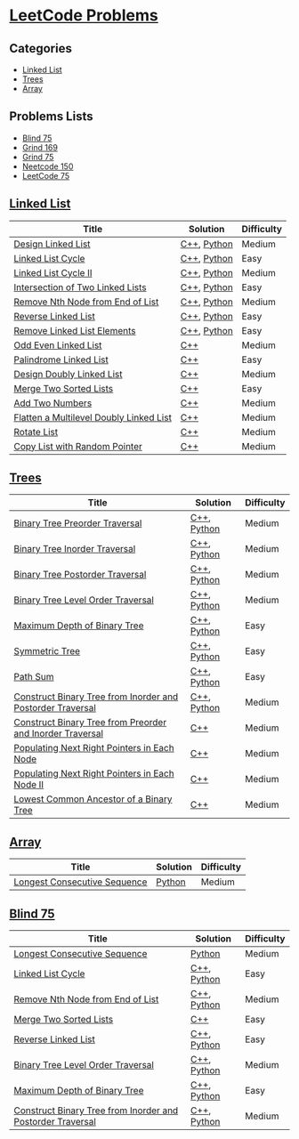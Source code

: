 # [LeetCode Problems](https://leetcode.com/problemset/all/)

## Categories
* [Linked List](https://github.com/shahzaibqazi/Coding-Problems/tree/main/LeetCode#linked-list)
* [Trees](https://github.com/shahzaibqazi/Coding-Problems/tree/main/LeetCode#trees)
* [Array](https://github.com/shahzaibqazi/Coding-Problems/tree/main/LeetCode#array)

## Problems Lists
* [Blind 75](https://github.com/shahzaibqazi/Coding-Problems/tree/main/LeetCode#blind-75)
* [Grind 169](https://leetcode.com/problem-list/rabvlt31/)
* [Grind 75](https://leetcode.com/problem-list/rab78cw1/)
* [Neetcode 150](https://leetcode.com/list/rr2ss0g5)
* [LeetCode 75](https://leetcode.com/studyplan/leetcode-75/)

## [Linked List](https://leetcode.com/explore/learn/card/linked-list/)

| Title | Solution | Difficulty |
| --- | --- | --- |
| [Design Linked List](https://leetcode.com/problems/design-linked-list/) | [C++](./C++/linkedlist-design.cpp), [Python](./Python/linkedlist-design.py) | Medium |
| [Linked List Cycle](https://leetcode.com/problems/linked-list-cycle/) | [C++](./C++/linkedlist-cycle.cpp), [Python](./Python/linkedlist-cycle.py) | Easy |
| [Linked List Cycle II](https://leetcode.com/problems/linked-list-cycle-ii) | [C++](./C++/linkedlist-cycle-ii.cpp), [Python](./Python/linkedlist-cycle-ii.py) | Medium |
| [Intersection of Two Linked Lists](https://leetcode.com/problems/intersection-of-two-linked-lists) | [C++](./C++/linkedlist-intersection-of-two-linked-lists.cpp), [Python](./Python/linkedlist-intersection-of-two-linked-lists.py) | Easy |
| [Remove Nth Node from End of List](https://leetcode.com/problems/remove-nth-node-from-end-of-list) | [C++](./C++/linkedlist-remove-nth-node.cpp), [Python](./Python/linkedlist-remove-nth-node-from-end-of-list.py) | Medium |
| [Reverse Linked List](https://leetcode.com/problems/reverse-linked-list) | [C++](./C++/linkedlist-reverse.cpp), [Python](./Python/linkedlist-reverse-linked-list.py) | Easy |
| [Remove Linked List Elements](https://leetcode.com/problems/remove-linked-list-elements) | [C++](./C++/linkedlist-remove-elements.cpp), [Python](./Python/linked-list-remove-linked-list-elements.py) | Easy |
| [Odd Even Linked List](https://leetcode.com/problems/odd-even-linked-list) | [C++](./C++/linkedlist-odd-even.cpp) | Medium |
| [Palindrome Linked List](https://leetcode.com/problems/palindrome-linked-list) | [C++](./C++/linkedlist-palindrome.cpp) | Easy |
| [Design Doubly Linked List](https://leetcode.com/problems/design-linked-list) | [C++](./C++/linkedlist-design-doubly.cpp) | Medium |
| [Merge Two Sorted Lists](https://leetcode.com/problems/merge-two-sorted-lists) | [C++](./C++/linkedlist-merge-two-sorted-lists.cpp) | Easy |
| [Add Two Numbers](https://leetcode.com/problems/add-two-numbers) | [C++](./C++/linkedlist-add-two-numbers.cpp) | Medium | 
| [Flatten a Multilevel Doubly Linked List](https://leetcode.com/problems/flatten-a-multilevel-doubly-linked-list) | [C++](./C++/linkedlist-flatten-multilevel-doubly-linked-list.cpp) | Medium |
| [Rotate List](https://leetcode.com/problems/rotate-list) | [C++](./C++/linkedlist-rotate-list.cpp) | Medium |
| [Copy List with Random Pointer](https://leetcode.com/problems/copy-list-with-random-pointer) | [C++](./C++/linkedlist-copy-list-with-random-pointer.cpp) | Medium |

## [Trees](https://leetcode.com/explore/learn/card/data-structure-tree/)

| Title | Solution | Difficulty |
| --- | --- | --- |
| [Binary Tree Preorder Traversal](https://leetcode.com/problems/binary-tree-preorder-traversal) | [C++](./C++/trees-binary-tree-preorder-traversal.cpp), [Python](./Python/trees-binary-tree-preorder-traversal.py) | Medium |
| [Binary Tree Inorder Traversal](https://leetcode.com/problems/binary-tree-inorder-traversal) | [C++](./C++/trees-binary-tree-inorder-traversal.cpp), [Python](./Python/trees-binary-tree-inorder-traversal.py) | Medium |
| [Binary Tree Postorder Traversal](https://leetcode.com/problems/binary-tree-postorder-traversal) | [C++](./C++/trees-binary-tree-postorder-traversal.cpp), [Python](./Python/trees-binary-tree-postorder-traversal.py) | Medium |
| [Binary Tree Level Order Traversal](https://leetcode.com/problems/binary-tree-level-order-traversal) | [C++](./C++/trees-binary-tree-level-order-traversal.cpp), [Python](./Python/trees-binary-tree-level-order-traversal.py) | Medium |
| [Maximum Depth of Binary Tree](https://leetcode.com/problems/maximum-depth-of-binary-tree) | [C++](./C++/trees-maximum-depth-of-binary-tree.cpp), [Python](./Python/trees-maximum-depth-of-binary-tree.py) | Easy |
| [Symmetric Tree](https://leetcode.com/problems/symmetric-tree) | [C++](./C++/trees-symmetric-tree.cpp), [Python](./Python/trees-symmetric-tree.py) | Easy |
| [Path Sum](https://leetcode.com/problems/path-sum) | [C++](./C++/trees-path-sum.cpp), [Python](./Python/trees-path-sum.py) | Easy |
| [Construct Binary Tree from Inorder and Postorder Traversal](https://leetcode.com/problems/construct-binary-tree-from-inorder-and-postorder-traversal) | [C++](./C++/trees-construct-binary-tree-from-inorder-and-postorder-traversal.cpp), [Python](./Python/trees-construct-binary-tree-from-inorder-and-postorder-traversal.py) | Medium |
| [Construct Binary Tree from Preorder and Inorder Traversal](https://leetcode.com/problems/construct-binary-tree-from-preorder-and-inorder-traversal) | [C++](./C++/trees-construct-binary-tree-from-preorder-and-inorder-traversal.cpp) | Medium |
| [Populating Next Right Pointers in Each Node](https://leetcode.com/problems/populating-next-right-pointers-in-each-node) | [C++](./C++/trees-populating-next-right-pointers-in-each-node.cpp) | Medium |
| [Populating Next Right Pointers in Each Node II](https://leetcode.com/problems/populating-next-right-pointers-in-each-node-ii) | [C++](./C++/trees-populating-next-right-pointers-in-each-node-ii.cpp) | Medium |
| [Lowest Common Ancestor of a Binary Tree](https://leetcode.com/problems/lowest-common-ancestor-of-a-binary-tree) | [C++](./C++/trees-lowest-common-ancestor-of-a-binary-tree.cpp) | Medium |

## [Array](https://leetcode.com/tag/array/)

| Title | Solution | Difficulty |
| --- | --- | --- |
| [Longest Consecutive Sequence](https://leetcode.com/problems/longest-consecutive-sequence/) | [Python](./Python/array-longest-consecutive-sum.py) | Medium |

## [Blind 75](https://leetcode.com/problem-list/oizxjoit/)

| Title | Solution | Difficulty |
| --- | --- | --- |
| [Longest Consecutive Sequence](https://leetcode.com/problems/longest-consecutive-sequence/) | [Python](./Python/array-longest-consecutive-sum.py) | Medium |
| [Linked List Cycle](https://leetcode.com/problems/linked-list-cycle/) | [C++](./C++/linkedlist-cycle.cpp), [Python](./Python/linkedlist-cycle.py) | Easy |
| [Remove Nth Node from End of List](https://leetcode.com/problems/remove-nth-node-from-end-of-list) | [C++](./C++/linkedlist-remove-nth-node.cpp), [Python](./Python/linkedlist-remove-nth-node-from-end-of-list.py) | Medium |
| [Merge Two Sorted Lists](https://leetcode.com/problems/merge-two-sorted-lists) | [C++](./C++/linkedlist-merge-two-sorted-lists.cpp) | Easy |
| [Reverse Linked List](https://leetcode.com/problems/reverse-linked-list) | [C++](./C++/linkedlist-reverse.cpp), [Python](./Python/linkedlist-reverse-linked-list.py) | Easy |
| [Binary Tree Level Order Traversal](https://leetcode.com/problems/binary-tree-level-order-traversal) | [C++](./C++/trees-binary-tree-level-order-traversal.cpp), [Python](./Python/trees-binary-tree-level-order-traversal.py) | Medium |
| [Maximum Depth of Binary Tree](https://leetcode.com/problems/maximum-depth-of-binary-tree) | [C++](./C++/trees-maximum-depth-of-binary-tree.cpp), [Python](./Python/trees-maximum-depth-of-binary-tree.py) | Easy |
| [Construct Binary Tree from Inorder and Postorder Traversal](https://leetcode.com/problems/construct-binary-tree-from-inorder-and-postorder-traversal) | [C++](./C++/trees-construct-binary-tree-from-inorder-and-postorder-traversal.cpp), [Python](./Python/trees-construct-binary-tree-from-inorder-and-postorder-traversal.py) | Medium |
